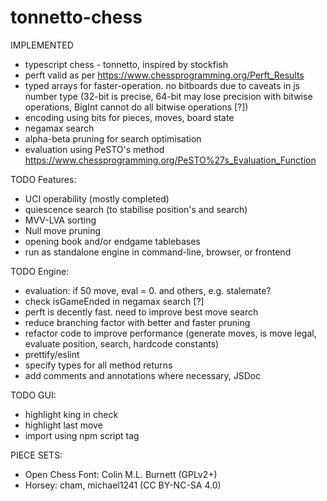 # tonnetto-chess

IMPLEMENTED
- typescript chess - tonnetto, inspired by stockfish
- perft valid as per https://www.chessprogramming.org/Perft_Results
- typed arrays for faster-operation. no bitboards due to caveats in js number type (32-bit is precise, 64-bit may lose precision with bitwise operations, BigInt cannot do all bitwise operations [?])
- encoding using bits for pieces, moves, board state
- negamax search
- alpha-beta pruning for search optimisation
- evaluation using PeSTO's method https://www.chessprogramming.org/PeSTO%27s_Evaluation_Function


TODO Features:
- UCI operability (mostly completed)
- quiescence search (to stabilise position's and search)
- MVV-LVA sorting
- Null move pruning
- opening book and/or endgame tablebases
- run as standalone engine in command-line, browser, or frontend


TODO Engine:
- evaluation: if 50 move, eval = 0. and others, e.g. stalemate?
- check isGameEnded in negamax search [?]
- perft is decently fast. need to improve best move search
- reduce branching factor with better and faster pruning
- refactor code to improve performance (generate moves, is move legal, evaluate position, search, hardcode constants)
- prettify/eslint
- specify types for all method returns
- add comments and annotations where necessary, JSDoc


TODO GUI:
- highlight king in check
- highlight last move
- import using npm script tag


PIECE SETS:
- Open Chess Font: Colin M.L. Burnett (GPLv2+)
- Horsey: cham, michael1241 (CC BY-NC-SA 4.0)